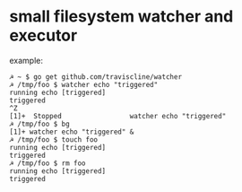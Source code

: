 small filesystem watcher and executor
=====================================

example:

```shell
☭ ~ $ go get github.com/traviscline/watcher
☭ /tmp/foo $ watcher echo "triggered"
running echo [triggered]
triggered
^Z
[1]+  Stopped                 watcher echo "triggered"
☭ /tmp/foo $ bg
[1]+ watcher echo "triggered" &
☭ /tmp/foo $ touch foo
running echo [triggered]
triggered
☭ /tmp/foo $ rm foo
running echo [triggered]
triggered
```
